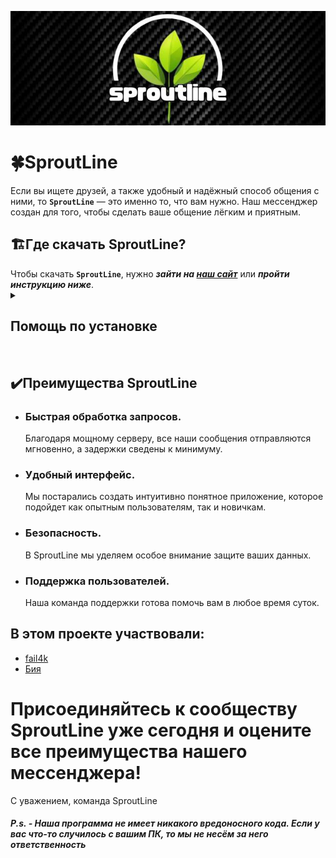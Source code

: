 ![hat of the SproutLine](src/img/photo_5204339931764353274_x.png)
<h1>🍀SproutLine</h1>
Если вы ищете друзей, а также удобный и надёжный способ общения с ними, то <b><code>SproutLine</code></b> — это именно то, что вам нужно.
Наш мессенджер создан для того, чтобы сделать ваше общение лёгким и приятным.

<h2>🏗️Где скачать SproutLine?</h2>
Чтобы скачать <b><code>SproutLine</code></b>, нужно <b><i>зайти на <a href="">наш сайт</a></i></b> или <b><i>пройти инструкцию ниже</i></b>.
<details>
    <summary><h2>Помощь по установке </h2></summary>
    <details>
        <summary><h3>Установка и настройка сервера</h3></summary>
        <h4>Чтобы включить свой сервер, надо:</h4>
        <ul>
            <li>Скачать <a href="https://www.radmin-vpn.com/ru/">Radmin VPN</a> по ссылке https://www.radmin-vpn.com/ru/</li>
            <li>Создайте частную сеть и запомните ваш пароль</li>
            <li>Отправьте логин и пароль вашей сети друзьям, с которыми хотите пообщаться</li>
            <li>После того, как они подключились к сети, скачиваете нашу серверную программу</li>
            <li>В настройках сервера указываете свой порт и IP адрес из Radmin VPN</li>
            <img src="src/img/IMG_20250122_145059_493.jpg">
            <li>После этого Ваши друзья смогут подключиться к вам</li>
        </ul>
    </details>
    <detailes>
        <summary><h3>Установка и настройка клиента</h3></summary>
        <h4>Чтобы настроить клиент, надо:</h4>
        <ul>
            <li>Скачать <a href="src/img/IMG_20250122_145102_203.jpg">Radmin VPN</a> по ссылке https://www.radmin-vpn.com/ru/</li>
            <li>Подключиться к частной сети Ramin VPN, которую создал друг</li>
            <li>При запуске клиента надо будет узнать айпи адрес вашего сервера. Это находится рядом с именем вашего друга, который запустил сервер</li>
            <img src="src/img/IMG_20250122_145102_203.jpg">
            <li>Также надо будет ввести порт. Обычно это 1604, но ваш друг мог поменять, уточните у него</li>
        </ul>
    </detailes>
</details><br>

## ✔️Преимущества SproutLine
- <h3><b>Быстрая обработка запросов.</b></h3> Благодаря мощному серверу, все наши сообщения отправляются мгновенно, а задержки сведены к минимуму.

-  <h3><b>Удобный интерфейс.</b></h3> Мы постарались создать интуитивно понятное приложение, которое подойдет как опытным пользователям, так и новичкам. 

-  <h3><b>Безопасность.</b></h3> В SproutLine мы уделяем особое внимание защите ваших данных. 

-  <h3><b>Поддержка пользователей.</b></h3> Наша команда поддержки готова помочь вам в любое время суток. 

## В этом проекте участвовали:
- <a href="https://github.com/fail4k">fail4k</a>
- <a href="https://github.com/Vuiku">Бия</a>

<h1>Присоединяйтесь к сообществу SproutLine уже сегодня и оцените все преимущества нашего мессенджера!</h3>

С уважением, команда SproutLine

<h5>P.s. - Наша программа не имеет никакого вредоносного кода. Если у вас что-то случилось с вашим ПК, то мы не несём за него ответственность</h6>
